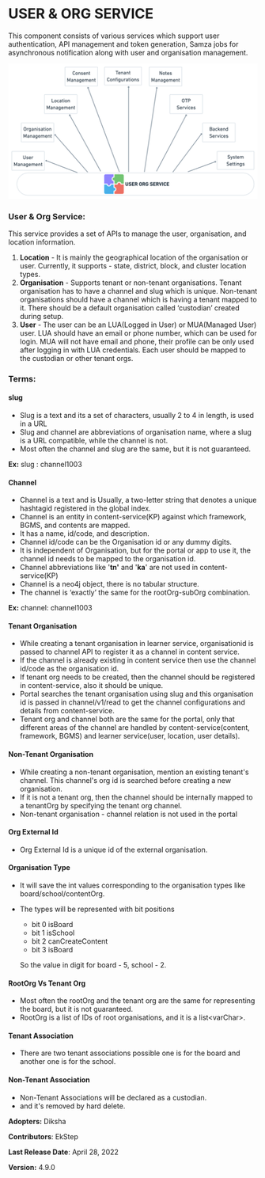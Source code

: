 # USER & ORG SERVICE

This component consists of various services which support user authentication, API management and token generation, Samza jobs for asynchronous notification along with user and organisation management.

![User Org service - Features](<../../../.gitbook/assets/image (21).png>)

### User & Org Service: <a href="#user-and-org-service" id="user-and-org-service"></a>

This service provides a set of APIs to manage the user, organisation, and location information.

1. **Location** - It is mainly the geographical location of the organisation or user. Currently, it supports - state, district, block, and cluster location types.
2. **Organisation** - Supports tenant or non-tenant organisations. Tenant organisation has to have a channel and slug which is unique. Non-tenant organisations should have a channel which is having a tenant mapped to it. There should be a default organisation called ‘custodian’ created during setup.
3. **User** - The user can be an LUA(Logged in User) or MUA(Managed User) user. LUA should have an email or phone number, which can be used for login. MUA will not have email and phone, their profile can be only used after logging in with LUA credentials. Each user should be mapped to the custodian or other tenant orgs.

### Terms:

#### **slug** &#x20;

* Slug is a text and its a set of characters, usually 2 to 4 in length, is used in a URL
* Slug and channel are abbreviations of organisation name, where a slug is a URL compatible, while the channel is not.
* Most often the channel and slug are the same, but it is not guaranteed.

**Ex:**  slug : channel1003

#### Channel

* Channel is a text and is Usually, a two-letter string that denotes a unique hashtagid registered in the global index.
* Channel is an entity in content-service(KP) against which framework, BGMS, and contents are mapped.
* It has a name, id/code, and description.
* Channel id/code can be the Organisation id or any dummy digits.
* It is independent of Organisation, but for the portal or app to use it, the channel id needs to be mapped to the organisation id.
* Channel abbreviations like '**tn'** and '**ka**' are not used in content-service(KP)
* Channel is a neo4j object, there is no tabular structure.
* The channel is ‘exactly’ the same for the rootOrg-subOrg combination.

**Ex:** channel: channel1003

#### Tenant Organisation

* While creating a tenant organisation in learner service, organisationid is passed to channel API to register it as a channel in content service.
* If the channel is already existing in content service then use the channel id/code as the organisation id.
* If tenant org needs to be created, then the channel should be registered in content-service, also it should be unique.
* Portal searches the tenant organisation using slug and this organisation id is passed in channel/v1/read to get the channel configurations and details from content-service.
* Tenant org and channel both are the same for the portal, only that different areas of the channel are handled by content-service(content, framework, BGMS) and learner service(user, location, user details).

#### Non-Tenant Organisation

* While creating a non-tenant organisation, mention an existing tenant's channel. This channel's org id is searched before creating a new organisation.
* If it is not a tenant org, then the channel should be internally mapped to a tenantOrg by specifying the tenant org channel.
* Non-tenant organisation - channel relation is not used in the portal

#### Org External Id

* Org External Id is a unique id of the external organisation.&#x20;

#### Organisation Type

* It will save the int values corresponding to the organisation types like board/school/contentOrg.&#x20;
*   The types will be represented with bit positions

    * bit 0 isBoard
    * bit 1 isSchool
    * bit 2 canCreateContent
    * bit 3 isBoard

    So the value in digit for board - 5, school - 2.

#### RootOrg Vs Tenant Org

* Most often the rootOrg and the tenant org are the same for representing the board, but it is not guaranteed.&#x20;
* RootOrg is a list of IDs of root organisations, and it is a list\<varChar>.

#### Tenant Association

* There are two tenant associations possible one is for the board and another one is for the school.

#### Non-Tenant Association

* Non-Tenant Associations will be declared as a custodian.
* and it's removed by hard delete.



**Adopters:** Diksha

**Contributors**: EkStep

**Last Release Date**: April 28, 2022

**Version:** 4.9.0
